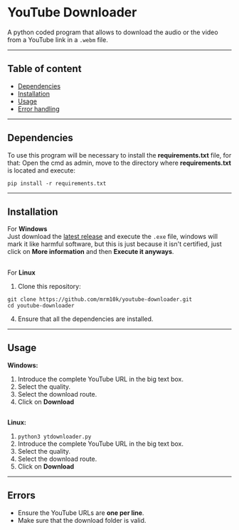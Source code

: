 # YouTube Downloader
A python coded program that allows to download the audio or the video from a YouTube link in a `.webm` file.

---
## Table of content
- [Dependencies](#Dependencies)
- [Installation](#Installation)
- [Usage](#Usage)
- [Error handling](#Errors)

---
## Dependencies
To use this program will be necessary to install the **requirements.txt** file, for that:
Open the cmd as admin, move to the directory where **requirements.txt** is located and execute:

`pip install -r requirements.txt`

---
## Installation
For **Windows**<br />
Just download the [latest release](https://github.com/mrm10k/youtube-downloader/releases/tag/v1.0) and execute the `.exe` file, windows will mark it like harmful software, but this is just because it isn't certified, just click on **More information** and then **Execute it anyways**.
##
For **Linux**
1. Clone this repository:
```
git clone https://github.com/mrm10k/youtube-downloader.git
cd youtube-downloader
```
4. Ensure that all the dependencies are installed.

---
## Usage 
**Windows:** 
1. Introduce the complete YouTube URL in the big text box.
2. Select the quality.
3. Select the download route.
4. Click on **Download**
##
**Linux:**
1. `python3 ytdownloader.py`
2. Introduce the complete YouTube URL in the big text box.
2. Select the quality.
3. Select the download route.
4. Click on **Download**

---
## Errors
- Ensure the YouTube URLs are **one per line**.
- Make sure that the download folder is valid.
